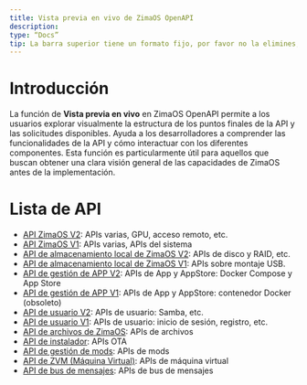 ```yaml
---
title: Vista previa en vivo de ZimaOS OpenAPI
description:
type: “Docs”
tip: La barra superior tiene un formato fijo, por favor no la elimines, description es la descripción del artículo, si no se completa, se tomará el primer párrafo del contenido.
---
```

# Introducción
La función de **Vista previa en vivo** en ZimaOS OpenAPI permite a los usuarios explorar visualmente la estructura de los puntos finales de la API y las solicitudes disponibles. Ayuda a los desarrolladores a comprender las funcionalidades de la API y cómo interactuar con los diferentes componentes. Esta función es particularmente útil para aquellos que buscan obtener una clara visión general de las capacidades de ZimaOS antes de la implementación.
# Lista de API
- [API ZimaOS V2](https://editor.swagger.io/?url=https://raw.githubusercontent.com/IceWhaleTech/IceWhale-OpenAPI/main/zimaos/zimaos/openapi.yaml): APIs varias, GPU, acceso remoto, etc.
- [API ZimaOS V1](https://editor.swagger.io/?url=https://raw.githubusercontent.com/IceWhaleTech/IceWhale-OpenAPI/main/zimaos/zimaos/openapi_v1.yaml): APIs varias, APIs del sistema
- [API de almacenamiento local de ZimaOS V2](https://editor.swagger.io/?url=https://raw.githubusercontent.com/IceWhaleTech/IceWhale-OpenAPI/main/zimaos-local-storage/local_storage/openapi.yaml): APIs de disco y RAID, etc.
- [API de almacenamiento local de ZimaOS V1](https://editor.swagger.io/?url=https://raw.githubusercontent.com/IceWhaleTech/IceWhale-OpenAPI/main/zimaos-local-storage/local_storage/openapi_v1.yaml): APIs sobre montaje USB.
- [API de gestión de APP V2](https://editor.swagger.io/?url=https://raw.githubusercontent.com/IceWhaleTech/IceWhale-OpenAPI/main/zimaos-app-management/app_management/openapi.yaml): APIs de App y AppStore: Docker Compose y App Store
- [API de gestión de APP V1](https://editor.swagger.io/?url=https://raw.githubusercontent.com/IceWhaleTech/IceWhale-OpenAPI/main/zimaos-app-management/app_management/openapi_v1.yaml): APIs de App y AppStore: contenedor Docker (obsoleto)
- [API de usuario V2](https://editor.swagger.io/?url=https://raw.githubusercontent.com/IceWhaleTech/IceWhale-OpenAPI/main/zimaos-user-service/users/openapi.yaml): APIs de usuario: Samba, etc.
- [API de usuario V1](https://editor.swagger.io/?url=https://raw.githubusercontent.com/IceWhaleTech/IceWhale-OpenAPI/main/zimaos-user-service/users/openapi_v1.yaml): APIs de usuario: inicio de sesión, registro, etc.
- [API de archivos de ZimaOS](https://editor.swagger.io/?url=https://raw.githubusercontent.com/IceWhaleTech/IceWhale-OpenAPI/main/icewhale-files/openapi.yaml): APIs de archivos
- [API de instalador](https://editor.swagger.io/?url=https://raw.githubusercontent.com/IceWhaleTech/IceWhale-OpenAPI/main/casaos-installer/installer/openapi.yaml): APIs OTA
- [API de gestión de mods](https://editor.swagger.io/?url=https://raw.githubusercontent.com/IceWhaleTech/IceWhale-OpenAPI/main/zimaos-mod-management/mod_management/openapi.yaml): APIs de mods
- [API de ZVM (Máquina Virtual)](https://editor.swagger.io/?url=https://raw.githubusercontent.com/IceWhaleTech/IceWhale-OpenAPI/main/zimaos-virt-management/virt_management/openapi.yaml): APIs de máquina virtual
- [API de bus de mensajes](https://editor.swagger.io/?url=https://raw.githubusercontent.com/IceWhaleTech/IceWhale-OpenAPI/main/casaos-message-bus/message_bus/openapi.yaml): APIs de bus de mensajes